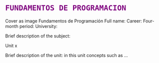# <code style= "color: Purple"> FUNDAMENTOS DE PROGRAMACION </code> 

Cover as image
Fundamentos de Programación
Full name:
Career:
Four-month period:
University:

Brief description of the subject:

Unit x

Brief description of the unit: in this unit concepts such as ...

